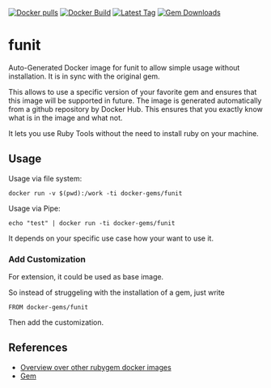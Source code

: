 [![Docker pulls](https://img.shields.io/docker/pulls/rubygem/funit.svg)](https://hub.docker.com/r/rubygem/funit/)
[![Docker Build](https://img.shields.io/docker/automated/rubygem/funit.svg)](https://hub.docker.com/r/rubygem/funit/)
[![Latest Tag](https://img.shields.io/github/tag/docker-rubygem/funit.svg)](https://hub.docker.com/r/rubygem/funit/)
[![Gem Downloads](https://img.shields.io/gem/dt/funit.svg)](https://rubygems.org/gems/funit/)
# funit

Auto-Generated Docker image for funit to allow simple usage without installation.
It is in sync with the original gem.

This allows to use a specific version of your favorite gem and ensures that this image will be supported in future.
The image is generated automatically from a github repository by Docker Hub.
This ensures that you exactly know what is in the image and what not.

It lets you use Ruby Tools without the need to install ruby on your machine.

## Usage

Usage via file system:

`docker run -v $(pwd):/work -ti docker-gems/funit`

Usage via Pipe:

`echo "test" | docker run -ti docker-gems/funit`

It depends on your specific use case how your want to use it.

### Add Customization

For extension, it could be used as base image.

So instead of struggeling with the installation of a gem, just write

`FROM docker-gems/funit`

Then add the customization.

## References

 - [Overview over other rubygem docker images](https://github.com/thinkbot/docker-rubygem)
 - [Gem](https://rubygems.org/gems/funit/)
